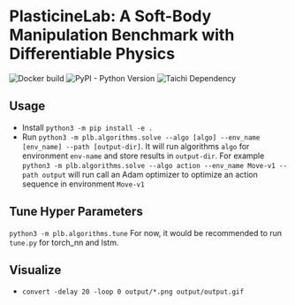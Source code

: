 # PlasticineLab: A Soft-Body Manipulation Benchmark with Differentiable Physics

![Docker build](https://img.shields.io/github/workflow/status/fyp21011/PlasticineLab/Docker)
![PyPI - Python Version](https://img.shields.io/pypi/pyversions/taichi)
![Taichi Dependency](https://img.shields.io/badge/taichi-<=0.7.26-orange) 


## Usage
 - Install `python3 -m pip install -e .`
 - Run `python3 -m plb.algorithms.solve --algo [algo] --env_name [env_name] --path [output-dir]`. It will run algorithms `algo` for environment `env-name` and store results in `output-dir`. For example
    `python3 -m plb.algorithms.solve --algo action --env_name Move-v1 --path output` will run call an Adam optimizer to optimize an action sequence in environment `Move-v1`

## Tune Hyper Parameters
`python3 -m plb.algorithms.tune`
For now, it would be recommended to run `tune.py` for torch_nn and lstm.


## Visualize
 - `convert -delay 20 -loop 0 output/*.png output/output.gif`

